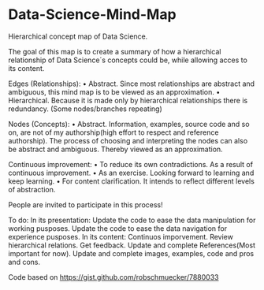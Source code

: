 # Data-Science-Mind-Map

Hierarchical concept map of Data Science. 

The goal of this map is to create a summary of how a hierarchical relationship of Data Science´s concepts could be, while allowing acces to its content. 

Edges (Relationships):
	•	Abstract. Since most relationships are abstract and ambiguous, this mind map is to be viewed as an approximation.
	•	Hierarchical. Because it is made only by hierarchical relationships there is redundancy. (Some nodes/branches repeating)

Nodes (Concepts):
	•	Abstract. Information, examples, source code and so on, are not of my authorship(high effort to respect and reference authorship). The process of choosing and interpreting the nodes can also be abstract and ambiguous. Thereby viewed as an approximation.

Continuous improvement:
	•	To reduce its own contradictions. As a result of continuous improvement.
	•	As an exercise. Looking forward to learning and keep learning. 
	•	For content clarification. It intends to reflect different levels of abstraction. 

People are invited to participate in this process!

To do:
In its presentation:
  Update the code to ease the data manipulation for working pusposes.
  Update the code to ease the data navigation for experience pusposes.
In its content:
  Continuos imporvement.
  Review hierarchical relations. Get feedback.
  Update and complete References(Most important for now).
  Update and complete images, examples, code and pros and cons. 


Code based on https://gist.github.com/robschmuecker/7880033 
